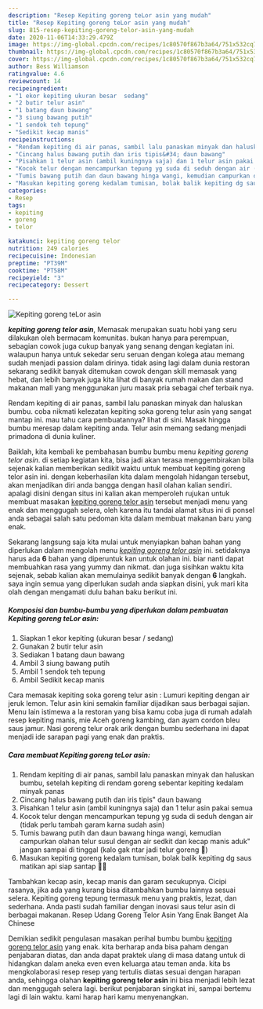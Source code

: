 ```yaml
---
description: "Resep Kepiting goreng teLor asin yang mudah"
title: "Resep Kepiting goreng teLor asin yang mudah"
slug: 815-resep-kepiting-goreng-telor-asin-yang-mudah
date: 2020-11-06T14:33:29.479Z
image: https://img-global.cpcdn.com/recipes/1c80570f867b3a64/751x532cq70/kepiting-goreng-telor-asin-foto-resep-utama.jpg
thumbnail: https://img-global.cpcdn.com/recipes/1c80570f867b3a64/751x532cq70/kepiting-goreng-telor-asin-foto-resep-utama.jpg
cover: https://img-global.cpcdn.com/recipes/1c80570f867b3a64/751x532cq70/kepiting-goreng-telor-asin-foto-resep-utama.jpg
author: Bess Williamson
ratingvalue: 4.6
reviewcount: 14
recipeingredient:
- "1 ekor kepiting ukuran besar  sedang"
- "2 butir telur asin"
- "1 batang daun bawang"
- "3 siung bawang putih"
- "1 sendok teh tepung"
- "Sedikit kecap manis"
recipeinstructions:
- "Rendam kepiting di air panas, sambil lalu panaskan minyak dan haluskan bumbu, setelah kepiting di rendam goreng sebentar kepiting kedalam minyak panas"
- "Cincang halus bawang putih dan iris tipis&#34; daun bawang"
- "Pisahkan 1 telur asin (ambil kuningnya saja) dan 1 telur asin pakai semua"
- "Kocok telur dengan mencampurkan tepung yg suda di seduh dengan air (tidak perlu tambah garam karna sudah asin)"
- "Tumis bawang putih dan daun bawang hinga wangi, kemudian campurkan olahan telur susul dengan air sedkit dan kecap manis aduk&#34; jangan sampai di tinggal (kalo gak ntar jadi telur goreng 🤣)"
- "Masukan kepiting goreng kedalam tumisan, bolak balik kepiting dg saus matikan api siap santap 💪🏼"
categories:
- Resep
tags:
- kepiting
- goreng
- telor

katakunci: kepiting goreng telor 
nutrition: 249 calories
recipecuisine: Indonesian
preptime: "PT39M"
cooktime: "PT58M"
recipeyield: "3"
recipecategory: Dessert

---
```



![Kepiting goreng teLor asin](https://img-global.cpcdn.com/recipes/1c80570f867b3a64/751x532cq70/kepiting-goreng-telor-asin-foto-resep-utama.jpg)

<b><i>kepiting goreng telor asin</i></b>, Memasak merupakan suatu hobi yang seru dilakukan oleh bermacam komunitas. bukan hanya para perempuan, sebagian cowok juga cukup banyak yang senang dengan kegiatan ini. walaupun hanya untuk sekedar seru seruan dengan kolega atau memang sudah menjadi passion dalam dirinya. tidak asing lagi dalam dunia restoran sekarang sedikit banyak ditemukan cowok dengan skill memasak yang hebat, dan lebih banyak juga kita lihat di banyak rumah makan dan stand makanan mall yang menggunakan juru masak pria sebagai chef terbaik nya.

Rendam kepiting di air panas, sambil lalu panaskan minyak dan haluskan bumbu. coba nikmati kelezatan kepiting soka goreng telur asin yang sangat mantap ini. mau tahu cara pembuatannya? lihat di sini. Masak hingga bumbu meresap dalam kepiting anda. Telur asin memang sedang menjadi primadona di dunia kuliner.

Baiklah, kita kembali ke pembahasan bumbu bumbu menu <i>kepiting goreng telor asin</i>. di setiap kegiatan kita, bisa jadi akan terasa menggembirakan bila sejenak kalian memberikan sedikit waktu untuk membuat kepiting goreng telor asin ini. dengan keberhasilan kita dalam mengolah hidangan tersebut, akan menjadikan diri anda bangga dengan hasil olahan kalian sendiri. apalagi disini dengan situs ini kalian akan memperoleh rujukan untuk membuat masakan <u>kepiting goreng telor asin</u> tersebut menjadi menu yang enak dan menggugah selera, oleh karena itu tandai alamat situs ini di ponsel anda sebagai salah satu pedoman kita dalam membuat makanan baru yang enak.


Sekarang langsung saja kita mulai untuk menyiapkan bahan bahan yang diperlukan dalam mengolah menu <u><i>kepiting goreng telor asin</i></u> ini. setidaknya harus ada <b>6</b> bahan yang diperuntuk kan untuk olahan ini. biar nanti dapat membuahkan rasa yang yummy dan nikmat. dan juga sisihkan waktu kita sejenak, sebab kalian akan memulainya sedikit banyak dengan <b>6</b> langkah. saya ingin semua yang diperlukan sudah anda siapkan disini, yuk mari kita olah dengan mengamati dulu bahan baku berikut ini.

<!--inarticleads1-->

##### Komposisi dan bumbu-bumbu yang diperlukan dalam pembuatan Kepiting goreng teLor asin:

1. Siapkan 1 ekor kepiting (ukuran besar / sedang)
1. Gunakan 2 butir telur asin
1. Sediakan 1 batang daun bawang
1. Ambil 3 siung bawang putih
1. Ambil 1 sendok teh tepung
1. Ambil Sedikit kecap manis


Cara memasak kepiting soka goreng telur asin : Lumuri kepiting dengan air jeruk lemon. Telur asin kini semakin familiar dijadikan saus berbagai sajian. Menu lain istimewa a la restoran yang bisa kamu coba juga di rumah adalah resep kepiting manis, mie Aceh goreng kambing, dan ayam cordon bleu saus jamur. Nasi goreng telur orak arik dengan bumbu sederhana ini dapat menjadi ide sarapan pagi yang enak dan praktis. 

<!--inarticleads2-->

##### Cara membuat Kepiting goreng teLor asin:

1. Rendam kepiting di air panas, sambil lalu panaskan minyak dan haluskan bumbu, setelah kepiting di rendam goreng sebentar kepiting kedalam minyak panas
1. Cincang halus bawang putih dan iris tipis&#34; daun bawang
1. Pisahkan 1 telur asin (ambil kuningnya saja) dan 1 telur asin pakai semua
1. Kocok telur dengan mencampurkan tepung yg suda di seduh dengan air (tidak perlu tambah garam karna sudah asin)
1. Tumis bawang putih dan daun bawang hinga wangi, kemudian campurkan olahan telur susul dengan air sedkit dan kecap manis aduk&#34; jangan sampai di tinggal (kalo gak ntar jadi telur goreng 🤣)
1. Masukan kepiting goreng kedalam tumisan, bolak balik kepiting dg saus matikan api siap santap 💪🏼


Tambahkan kecap asin, kecap manis dan garam secukupnya. Cicipi rasanya, jika ada yang kurang bisa ditambahkan bumbu lainnya sesuai selera. Kepiting goreng tepung termasuk menu yang praktis, lezat, dan sederhana. Anda pasti sudah familiar dengan inovasi saus telur asin di berbagai makanan. Resep Udang Goreng Telor Asin Yang Enak Banget Ala Chinese 

Demikian sedikit pengulasan masakan perihal bumbu bumbu <u>kepiting goreng telor asin</u> yang enak. kita berharap anda bisa paham dengan penjabaran diatas, dan anda dapat praktek ulang di masa datang untuk di hidangkan dalam aneka even even keluarga atau teman anda. kita bs mengkolaborasi resep resep yang tertulis diatas sesuai dengan harapan anda, sehingga olahan <b>kepiting goreng telor asin</b> ini bisa menjadi lebih lezat dan menggugah selera lagi. berikut penjabaran singkat ini, sampai bertemu lagi di lain waktu. kami harap hari kamu menyenangkan.
